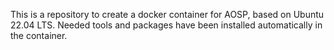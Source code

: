 This is a repository to create a docker container for AOSP, based on Ubuntu 22.04 LTS. 
Needed tools and packages have been installed automatically in the container.
